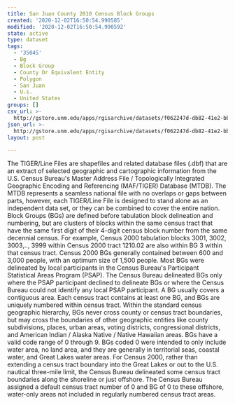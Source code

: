 ```yaml
---
title: San Juan County 2010 Census Block Groups
created: '2020-12-02T16:50:54.990585'
modified: '2020-12-02T16:50:54.990592'
state: active
type: dataset
tags:
  - '35045'
  - Bg
  - Block Group
  - County Or Equivalent Entity
  - Polygon
  - San Juan
  - U.s.
  - United States
groups: []
csv_url: >-
  http://gstore.unm.edu/apps/rgisarchive/datasets/f062247d-db82-41e2-bbc4-caa7ba7fcace/tl_2010_35045_bg10.derived.csv
json_url: >-
  http://gstore.unm.edu/apps/rgisarchive/datasets/f062247d-db82-41e2-bbc4-caa7ba7fcace/tl_2010_35045_bg10.derived.json
layout: post

---
```

The TIGER/Line Files are shapefiles and related database files (.dbf) that are an extract of selected geographic and cartographic information from the U.S. Census Bureau's Master Address File / Topologically Integrated Geographic Encoding and Referencing (MAF/TIGER) Database (MTDB).  The MTDB represents a seamless national file with no overlaps or gaps between parts, however, each TIGER/Line File is designed to stand alone as an independent data set, or they can be combined to cover the entire nation.  Block Groups (BGs) are defined before tabulation block delineation and numbering, but are clusters of blocks within the same census tract that have the same first digit of their 4-digit census block number from the same decennial census.  For example, Census 2000 tabulation blocks 3001, 3002, 3003,.., 3999 within Census 2000 tract 1210.02 are also within BG 3 within that census tract.  Census 2000 BGs generally contained between 600 and 3,000 people, with an optimum size of 1,500 people.  Most BGs were delineated by local participants in the Census Bureau's Participant Statistical Areas Program (PSAP).  The Census Bureau delineated BGs only where the PSAP participant declined to delineate BGs or where the Census Bureau could not identify any local PSAP participant.  A BG usually covers a contiguous area.  Each census tract contains at least one BG, and BGs are uniquely numbered within census tract.  Within the standard census geographic hierarchy, BGs never cross county or census tract boundaries, but may cross the boundaries of other geographic entities like county subdivisions, places, urban areas, voting districts, congressional districts, and American Indian / Alaska Native / Native Hawaiian areas.  BGs have a valid code range of 0 through 9.  BGs coded 0 were intended to only include water area, no land area, and they are generally in territorial seas, coastal water, and Great Lakes water areas.  For Census 2000, rather than extending a census tract boundary into the Great Lakes or out to the U.S. nautical three-mile limit, the Census Bureau delineated some census tract boundaries along the shoreline or just offshore.  The Census Bureau assigned a default census tract number of 0 and BG of 0 to these offshore, water-only areas not included in regularly numbered census tract areas.  


